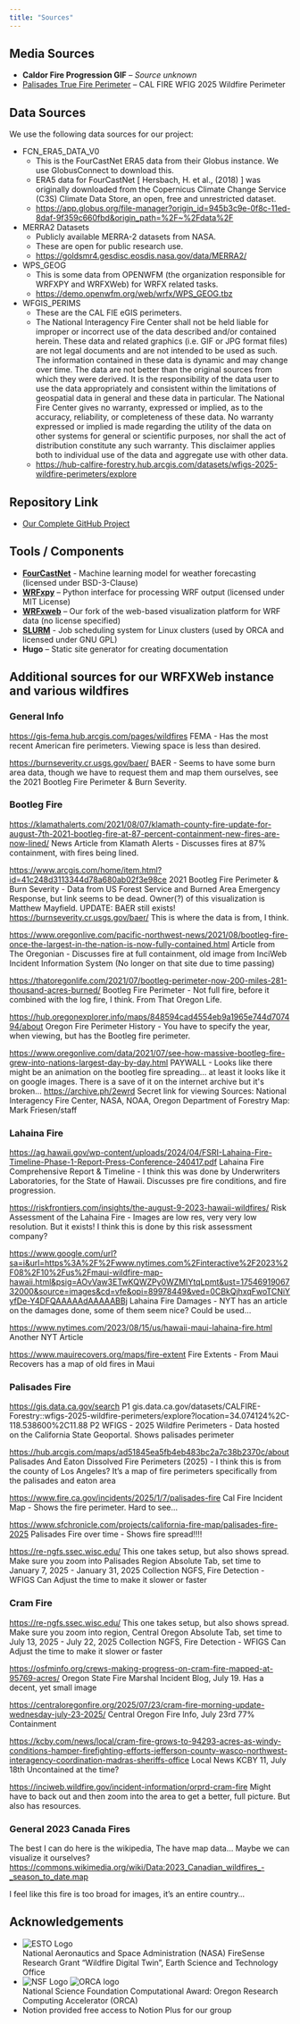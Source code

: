 ```yaml
---
title: "Sources"
---
```


## Media Sources

- **Caldor Fire Progression GIF** – *Source unknown* <!-- (Remove or verify before final publishing) -->
- [Palisades True Fire Perimeter](https://hub-calfire-forestry.hub.arcgis.com/datasets/wfigs-2025-wildfire-perimeters/explore?location=34.050903%2C-118.575550%2C11.57) – CAL FIRE WFIG 2025 Wildfire Perimeter

## Data Sources

We use the following data sources for our project:

- FCN_ERA5_DATA_V0
	- This is the FourCastNet ERA5 data from their Globus instance. We use GlobusConnect to download this.
	- ERA5 data for FourCastNet [ Hersbach, H. et al., (2018) ] was originally downloaded from the Copernicus Climate Change Service (C3S) Climate Data Store, an open, free and unrestricted dataset.
	- https://app.globus.org/file-manager?origin_id=945b3c9e-0f8c-11ed-8daf-9f359c660fbd&origin_path=%2F~%2Fdata%2F
- MERRA2 Datasets
	- Publicly available MERRA-2 datasets from NASA.
	- These are open for public research use.
	- https://goldsmr4.gesdisc.eosdis.nasa.gov/data/MERRA2/
- WPS_GEOG
	- This is some data from OPENWFM (the organization responsible for WRFXPY and WRFXWeb) for WRFX related tasks.
	- https://demo.openwfm.org/web/wrfx/WPS_GEOG.tbz
- WFGIS_PERIMS
	- These are the CAL FIE eGIS perimeters.
	- The National Interagency Fire Center shall not be held liable for improper or incorrect use of the data described and/or contained herein. These data and related graphics (i.e. GIF or JPG format files) are not legal documents and are not intended to be used as such. The information contained in these data is dynamic and may change over time. The data are not better than the original sources from which they were derived. It is the responsibility of the data user to use the data appropriately and consistent within the limitations of geospatial data in general and these data in particular. The National Fire Center gives no warranty, expressed or implied, as to the accuracy, reliability, or completeness of these data. No warranty expressed or implied is made regarding the utility of the data on other systems for general or scientific purposes, nor shall the act of distribution constitute any such warranty. This disclaimer applies both to individual use of the data and aggregate use with other data.
	- https://hub-calfire-forestry.hub.arcgis.com/datasets/wfigs-2025-wildfire-perimeters/explore


## Repository Link

- [Our Complete GitHub Project](https://github.com/PSU-CS-Wildfire-Capstone-Sp-S-25)

## Tools / Components

- [**FourCastNet**](https://github.com/NVlabs/FourCastNet) - Machine learning model for weather forecasting (licensed under BSD-3-Clause)
- [**WRFxpy**](https://github.com/PSU-CS-Wildfire-Capstone-Sp-S-25/wrfxpy) – Python interface for processing WRF output (licensed under MIT License)
- [**WRFxweb**](https://github.com/PSU-CS-Wildfire-Capstone-Sp-S-25/wrfxweb) – Our fork of the web-based visualization platform for WRF data (no license specified)
- [**SLURM**](https://slurm.schedmd.com/) - Job scheduling system for Linux clusters (used by ORCA and licensed under GNU GPL)
- **Hugo** – Static site generator for creating documentation

## Additional sources for our WRFXWeb instance and various wildfires

### General Info

https://gis-fema.hub.arcgis.com/pages/wildfires FEMA - Has the most recent American fire perimeters. Viewing space is less than desired.

https://burnseverity.cr.usgs.gov/baer/ BAER - Seems to have some burn area data, though we have to request them and map them ourselves, see the 2021 Bootleg Fire Perimeter & Burn Severity.

### Bootleg Fire

https://klamathalerts.com/2021/08/07/klamath-county-fire-update-for-august-7th-2021-bootleg-fire-at-87-percent-containment-new-fires-are-now-lined/ News Article from Klamath Alerts - Discusses fires at 87% containment, with fires being lined.

https://www.arcgis.com/home/item.html?id=41c248d3113344d78a680ab02f3e98ce 2021 Bootleg Fire Perimeter & Burn Severity - Data from US Forest Service and Burned Area Emergency Response, but link seems to be dead. Owner(?) of this visualization is Matthew Mayfield. UPDATE: BAER still exists! https://burnseverity.cr.usgs.gov/baer/ This is where the data is from, I think.

https://www.oregonlive.com/pacific-northwest-news/2021/08/bootleg-fire-once-the-largest-in-the-nation-is-now-fully-contained.html Article from The Oregonian - Discusses fire at full containment, old image from InciWeb Incident Information System (No longer on that site due to time passing)

https://thatoregonlife.com/2021/07/bootleg-perimeter-now-200-miles-281-thousand-acres-burned/ Bootleg Fire Perimeter - Not full fire, before it combined with the log fire, I think. From That Oregon Life.

https://hub.oregonexplorer.info/maps/848594cad4554eb9a1965e744d707494/about Oregon Fire Perimeter History - You have to specify the year, when viewing, but has the Bootleg fire perimeter.

https://www.oregonlive.com/data/2021/07/see-how-massive-bootleg-fire-grew-into-nations-largest-day-by-day.html PAYWALL - Looks like there might be an animation on the bootleg fire spreading… at least it looks like it on google images. There is a save of it on the internet archive but it's broken… https://archive.ph/2ewrd Secret link for viewing Sources: National Interagency Fire Center, NASA, NOAA, Oregon Department of Forestry Map: Mark Friesen/staff

### Lahaina Fire

https://ag.hawaii.gov/wp-content/uploads/2024/04/FSRI-Lahaina-Fire-Timeline-Phase-1-Report-Press-Conference-240417.pdf Lahaina Fire Comprehensive Report & Timeline - I think this was done by Underwriters Laboratories, for the State of Hawaii. Discusses pre fire conditions, and fire progression.

https://riskfrontiers.com/insights/the-august-9-2023-hawaii-wildfires/ Risk Assessment of the Lahaina Fire - Images are low res, very very low resolution. But it exists! I think this is done by this risk assessment company?

https://www.google.com/url?sa=i&url=https%3A%2F%2Fwww.nytimes.com%2Finteractive%2F2023%2F08%2F10%2Fus%2Fmaui-wildfire-map-hawaii.html&psig=AOvVaw3ETwKQWZPy0WZMIYtqLpmt&ust=1754691906732000&source=images&cd=vfe&opi=89978449&ved=0CBkQjhxqFwoTCNiYyfDe-Y4DFQAAAAAdAAAAABBj Lahaina Fire Damages - NYT has an article on the damages done, some of them seem nice? Could be used…

https://www.nytimes.com/2023/08/15/us/hawaii-maui-lahaina-fire.html Another NYT Article

https://www.mauirecovers.org/maps/fire-extent Fire Extents - From Maui Recovers has a map of old fires in Maui

### Palisades Fire

https://gis.data.ca.gov/search P1 gis.data.ca.gov/datasets/CALFIRE-Forestry::wfigs-2025-wildfire-perimeters/explore?location=34.074124%2C-118.538600%2C11.88 P2 WFIGS - 2025 Wildfire Perimeters - Data hosted on the California State Geoportal. Shows palisades perimeter

https://hub.arcgis.com/maps/ad51845ea5fb4eb483bc2a7c38b2370c/about Palisades And Eaton Dissolved Fire Perimeters (2025) - I think this is from the county of Los Angeles? It’s a map of fire perimeters specifically from the palisades and eaton area

https://www.fire.ca.gov/incidents/2025/1/7/palisades-fire Cal Fire Incident Map - Shows the fire perimeter. Hard to see…

https://www.sfchronicle.com/projects/california-fire-map/palisades-fire-2025 Palisades Fire over time - Shows fire spread!!!!

https://re-ngfs.ssec.wisc.edu/ This one takes setup, but also shows spread. Make sure you zoom into Palisades Region Absolute Tab, set time to January 7, 2025 - January 31, 2025 Collection NGFS, Fire Detection - WFIGS Can Adjust the time to make it slower or faster

### Cram Fire

https://re-ngfs.ssec.wisc.edu/ This one takes setup, but also shows spread. Make sure you zoom into region, Central Oregon Absolute Tab, set time to July 13, 2025 - July 22, 2025 Collection NGFS, Fire Detection - WFIGS Can Adjust the time to make it slower or faster

https://osfminfo.org/crews-making-progress-on-cram-fire-mapped-at-95769-acres/ Oregon State Fire Marshal Incident Blog, July 19. Has a decent, yet small image

https://centraloregonfire.org/2025/07/23/cram-fire-morning-update-wednesday-july-23-2025/ Central Oregon Fire Info, July 23rd 77% Containment

https://kcby.com/news/local/cram-fire-grows-to-94293-acres-as-windy-conditions-hamper-firefighting-efforts-jefferson-county-wasco-northwest-interagency-coordination-madras-sheriffs-office Local News KCBY 11, July 18th Uncontained at the time?

https://inciweb.wildfire.gov/incident-information/orprd-cram-fire Might have to back out and then zoom into the area to get a better, full picture. But also has resources.

### General 2023 Canada Fires

The best I can do here is the wikipedia, The have map data… Maybe we can visualize it ourselves? https://commons.wikimedia.org/wiki/Data:2023_Canadian_wildfires_-_season_to_date.map

I feel like this fire is too broad for images, it’s an entire country…

## Acknowledgements

- ![ESTO Logo](https://esto.nasa.gov/wp-content/uploads/2020/02/esto-logo-white.svg) <br> National Aeronautics and Space Administration (NASA) FireSense Research Grant “Wildfire Digital Twin”, Earth Science and Technology Office
- ![NSF Logo](https://upload.wikimedia.org/wikipedia/commons/thumb/5/56/NSF_logo.svg/1200px-NSF_logo.svg.png) ![ORCA logo](https://orca.pdx.edu/logo.png)<br>National Science Foundation Computational Award: Oregon Research Computing Accelerator (ORCA)
- Notion provided free access to Notion Plus for our group